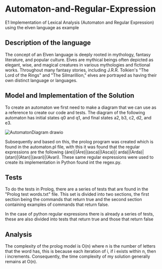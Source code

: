 # Automaton-and-Regular-Expression
E1 Implementation of Lexical Analysis (Automaton and Regular Expression) using the elven language as example

## Description of the language
The concept of an Elven language is deeply rooted in mythology, fantasy literature, and popular culture. Elves are mythical beings often depicted as elegant, wise, and magical creatures in various mythologies and 
fictional works. Throughout many fantasy stories, including J.R.R. Tolkien's "The Lord of the Rings" and "The Silmarillion," elves are portrayed as having their own distinct language or languages.

## Model and Implementation of the Solution
To create an automaton we first need to make a diagram that we can use as a reference to create our code and tests. The diagram of the following automaton has initial states q0 and q1, and final states a2, b3, c2, 
d2, and e3.

![AutomatonDiagram drawio](https://github.com/Pablo-H-H/Automaton-and-Regular-Expression/assets/111140061/396f166f-348e-40b8-8072-bb8cac8a6e38)


Subsequently and based on this, the prolog program was created which is found in the automaton.pl file, with this it was found that the regular expressions are the following (áre)|(Áre)|(asca)|(Asca)|( arda)|(Arda)|
(atan)|(Atan)|(avari)|(Avari). These same regular expressions were used to create its implementation in Python found int the regex.py.

## Tests

To do the tests in Prolog, there are a series of tests that are found in the "Prolog test words.txt" file. This set is divided into two sections, the first section being the commands that return true and the second 
section containing examples of commands that return false.

In the case of python regular expressions there is already a series of tests, these are also divided into tests that return true and those that return false

## Analysis

The complexity of the prolog model is O(n) where n is the number of letters that the word has, this is because each iteration of i, if i exists within n, then i increments.
Consequently, the time complexity of my solution generally remains at O(n).